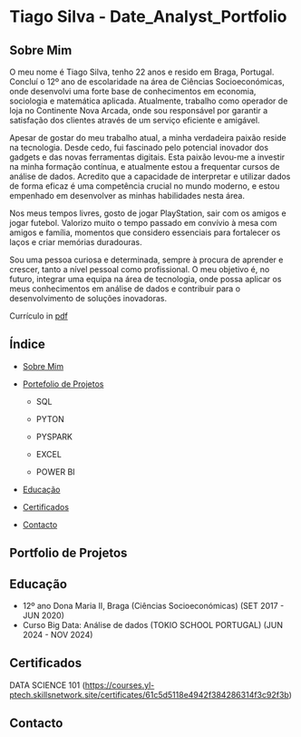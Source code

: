 # Tiago Silva - Date_Analyst_Portfolio
## Sobre Mim 
O meu nome é Tiago Silva, tenho 22 anos e resido em Braga, Portugal. Concluí o 12º ano de escolaridade na área de Ciências Socioeconómicas, onde desenvolvi uma forte base de conhecimentos em economia, sociologia e matemática aplicada. Atualmente, trabalho como operador de loja no Continente Nova Arcada, onde sou responsável por garantir a satisfação dos clientes através de um serviço eficiente e amigável.

Apesar de gostar do meu trabalho atual, a minha verdadeira paixão reside na tecnologia. Desde cedo, fui fascinado pelo potencial inovador dos gadgets e das novas ferramentas digitais. Esta paixão levou-me a investir na minha formação contínua, e atualmente estou a frequentar cursos de análise de dados. Acredito que a capacidade de interpretar e utilizar dados de forma eficaz é uma competência crucial no mundo moderno, e estou empenhado em desenvolver as minhas habilidades nesta área.

Nos meus tempos livres, gosto de jogar PlayStation, sair com os amigos e jogar futebol. Valorizo muito o tempo passado em convívio à mesa com amigos e família, momentos que considero essenciais para fortalecer os laços e criar memórias duradouras.

Sou uma pessoa curiosa e determinada, sempre à procura de aprender e crescer, tanto a nível pessoal como profissional. O meu objetivo é, no futuro, integrar uma equipa na área de tecnologia, onde possa aplicar os meus conhecimentos em análise de dados e contribuir para o desenvolvimento de soluções inovadoras.

Currículo in [pdf]()

## Índice
- [Sobre Mim](https://github.com/TGSilva10/Date_Analyst_Portfolio/blob/main/README.md)
- [Portefolio de Projetos](https://github.com/TGSilva10/Portfolio-de-Projetos)
    
    - SQL
      
    - PYTON
  
    - PYSPARK
  
    - EXCEL
      
    - POWER BI
      
      
   

- [Educação](https://github.com/TGSilva10/Date_Analyst_Portfolio/blob/main/README.md#Educação)  
- [Certificados](https://github.com/TGSilva10/Date_Analyst_Portfolio/blob/main/README.md#certificados)
- [Contacto](https://github.com/TGSilva10/Date_Analyst_Portfolio/blob/main/README.md#Contacto)

## Portfolio de Projetos



## Educação
- 12º ano Dona Maria II, Braga (Ciências Socioeconómicas) (SET 2017 - JUN 2020)
- Curso Big Data: Análise de dados (TOKIO SCHOOL PORTUGAL) (JUN 2024 - NOV 2024)

## Certificados
DATA SCIENCE 101 (https://courses.yl-ptech.skillsnetwork.site/certificates/61c5d5118e4942f384286314f3c92f3b)

## Contacto
